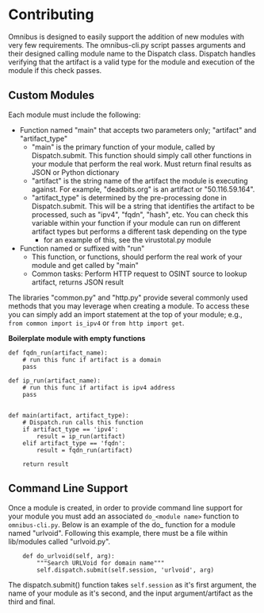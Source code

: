 # Contributing
Omnibus is designed to easily support the addition of new modules with very few requirements.
The omnibus-cli.py script passes arguments and their designed calling module name to the Dispatch class.
Dispatch handles verifying that the artifact is a valid type for the module and execution of the module if this check
passes.

## Custom Modules
Each module must include the following:
- Function named "main" that accepts two parameters only; "artifact" and "artifact_type"
    - "main" is the primary function of your module, called by Dispatch.submit. This function should simply call other
        functions in your module that perform the real work. Must return final results as JSON or Python dictionary
    - "artifact" is the string name of the artifact the module is executing against. For example, "deadbits.org" is an
        artifact or "50.116.59.164".
    - "artifact_type" is determined by the pre-processing done in Dispatch.submit. This will be a string that identifies
        the artifact to be processed, such as "ipv4", "fqdn", "hash", etc. You can check this variable within your
        function if your module can run on different artifact types but performs a different task depending on the type
        - for an example of this, see the virustotal.py module
- Function named or suffixed with "run"
    - This function, or functions, should perform the real work of your module and get called by "main"
    - Common tasks: Perform HTTP request to OSINT source to lookup artifact, returns JSON result

The libraries "common.py" and "http.py" provide several commonly used methods that you may leverage when creating a
module. To access these you can simply add an import statement at the top of your module; e.g., `from common import
is_ipv4` or `from http import get`.


**Boilerplate module with empty functions**
```
def fqdn_run(artifact_name):
    # run this func if artifact is a domain
    pass

def ip_run(artifact_name):
    # run this func if artifact is ipv4 address
    pass


def main(artifact, artifact_type):
    # Dispatch.run calls this function
    if artifact_type == 'ipv4':
        result = ip_run(artifact)
    elif artifact_type == 'fqdn':
        result = fqdn_run(artifact)

    return result
```

## Command Line Support
Once a module is created, in order to provide command line support for your module you must add an associated
`do_<module name>` function to `omnibus-cli.py`. Below is an example of the do_ function for a module named "urlvoid".
Following this example, there must be a file within lib/modules called "urlvoid.py".

```
    def do_urlvoid(self, arg):
        """Search URLVoid for domain name"""
        self.dispatch.submit(self.session, 'urlvoid', arg)
```

The dispatch.submit() function takes `self.session` as it's first argument, the name of your module as it's second, and
the input argument/artifact as the third and final.
